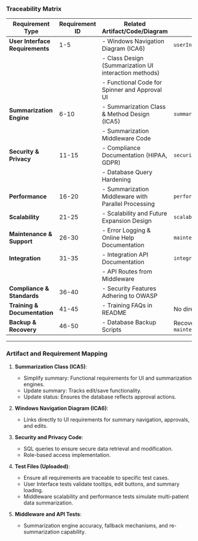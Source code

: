 ### **Traceability Matrix**

| **Requirement Type**            | **Requirement ID** | **Related Artifact/Code/Diagram**                           | **Tests**                                    |
|----------------------------------|---------------------|-------------------------------------------------------------|---------------------------------------------|
| **User Interface Requirements** | 1-5                 | - Windows Navigation Diagram (ICA6)                         | `userInterfaceRequirementsTest.py`          |
|                                  |                     | - Class Design (Summarization UI interaction methods)       |                                             |
|                                  |                     | - Functional Code for Spinner and Approval UI              |                                             |
| **Summarization Engine**         | 6-10                | - Summarization Class & Method Design (ICA5)                | `summarizationEngineRequirementsTest.py`    |
|                                  |                     | - Summarization Middleware Code                             |                                             |
| **Security & Privacy**           | 11-15               | - Compliance Documentation (HIPAA, GDPR)                    | `securityAndPrivacyRequirementsTest.py`     |
|                                  |                     | - Database Query Hardening                                   |                                             |
| **Performance**                  | 16-20               | - Summarization Middleware with Parallel Processing         | `performanceRequirementsTest.py`            |
| **Scalability**                  | 21-25               | - Scalability and Future Expansion Design                   | `scalabilityRequirementsTest.py`            |
| **Maintenance & Support**        | 26-30               | - Error Logging & Online Help Documentation                | `maintenanceRequirementsTest.py`            |
| **Integration**                  | 31-35               | - Integration API Documentation                             | `integrationRequirementsTest.py`            |
|                                  |                     | - API Routes from Middleware                                |                                             |
| **Compliance & Standards**       | 36-40               | - Security Features Adhering to OWASP                       |                                             |
| **Training & Documentation**     | 41-45               | - Training FAQs in README                          | No direct test code                         |
| **Backup & Recovery**            | 46-50               | - Database Backup Scripts                                   | Recovery process in `maintenanceTests.py`   |

---

### **Artifact and Requirement Mapping**
1. **Summarization Class (ICA5)**:
   - Simplify summary: Functional requirements for UI and summarization engines.
   - Update summary: Tracks edit/save functionality.
   - Update status: Ensures the database reflects approval actions.

2. **Windows Navigation Diagram (ICA6)**:
   - Links directly to UI requirements for summary navigation, approvals, and edits.

3. **Security and Privacy Code**:
   - SQL queries to ensure secure data retrieval and modification.
   - Role-based access implementation.

4. **Test Files (Uploaded)**:
   - Ensure all requirements are traceable to specific test cases.
   - User Interface tests validate tooltips, edit buttons, and summary loading.
   - Middleware scalability and performance tests simulate multi-patient data summarization.

5. **Middleware and API Tests**:
   - Summarization engine accuracy, fallback mechanisms, and re-summarization capability.
